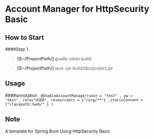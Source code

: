 Account Manager for HttpSecurity Basic
=============


How to Start
-------------------
####Step 1.

> **[$~/ProjectPath/]** gradle clean build

> **[$~/ProjectPath/]** java -jar build/libs/project.jar

Usage
-------------------
####annotation
<code>
@EnableAccountManager(user = "test" , pw = "test", role="USER", resourceUri = {"/org/\*\*"} ,staticContent = {"classpath:/web/" }  )
</code>

Note
-------------
A template for Spring Boot Using  HttpSecurity Basic
